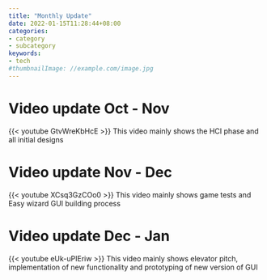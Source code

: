 ```yaml
---
title: "Monthly Update"
date: 2022-01-15T11:28:44+08:00
categories:
- category
- subcategory
keywords:
- tech
#thumbnailImage: //example.com/image.jpg
---
```

# Video update Oct - Nov

{{< youtube GtvWreKbHcE >}}
This video mainly shows the HCI phase and all initial designs
<!--more-->
# Video update Nov - Dec
{{< youtube XCsq3GzCOo0 >}}
This video mainly shows game tests and Easy wizard GUI building process

# Video update Dec - Jan
{{< youtube eUk-uPIEriw >}}
This video mainly shows elevator pitch, implementation of new functionality and prototyping of new version of GUI
